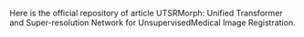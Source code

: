 Here is the official repository of article UTSRMorph: Unified Transformer and Super-resolution Network for UnsupervisedMedical Image Registration.

